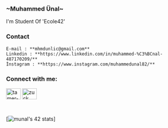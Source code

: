 ### ~Muhammed Ünal~
I'm Student Of 'Ecole42'
### Contact
    E-mail : **mhmdunlic@gmail.com**
    Linkedin : **https://www.linkedin.com/in/muhammed-%C3%BCnal-487170209/**
    İnstagram : **https://www.instagram.com/muhammedunal82/**

### Connect with me:

<p align="left">
<a href="https://www.linkedin.com/in/muhammed-%C3%BCnal-487170209/" target="blank"><img align="center" src="https://cdn.jsdelivr.net/npm/simple-icons@3.0.1/icons/linkedin.svg" alt="tamer-yaz-b212201b0" height="30" width="40" /></a>
<a href="https://www.instagram.com/muhammedunal82/" target="blank"><img align="center" src="https://cdn.jsdelivr.net/npm/simple-icons@3.0.1/icons/instagram.svg" alt="zuck" height="30" width="40" /></a>
</p>

<br />

[![munal's 42 stats](https://badge42.herokuapp.com/api/stats/munal?privacyEmail=true)]
